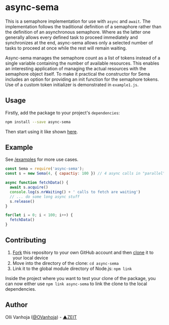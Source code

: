 # async-sema

This is a semaphore implementation for use with `async` and `await`. The implementation
follows the traditional definition of a semaphore rather than the definition of
an asynchronous semaphore. Where as the latter one generally allows every
defined task to proceed immediately and synchronizes at the end, async-sema
allows only a selected number of tasks to proceed at once while the rest will
remain waiting.

Async-sema manages the semaphore count as a list of tokens instead of a single
variable containing the number of available resources. This enables an
interesting application of managing the actual resources with the semaphore
object itself. To make it practical the constructor for Sema includes an option
for providing an init function for the semaphore tokens. Use of a custom token
initializer is demonstrated in `example1.js`.

## Usage

Firstly, add the package to your project's `dependencies`:

```bash
npm install --save async-sema
```

Then start using it like shown [here](./examples).

## Example
See [/examples](./examples) for more use cases.
```js
const Sema = require('async-sema');
const s = new Sema(4, { capactiy: 100 }) // 4 async calls in "parallel", up to 100 async calls on this sema

async function fetchData() {
  await s.acquire()
  console.log(s.nrWaiting() + ' calls to fetch are waiting')
  // ... do some long async stuff
  s.release()
}

for(let i = 0; i < 100; i++) {
  fetchData()
}
```


## Contributing

1. [Fork](https://help.github.com/articles/fork-a-repo/) this repository to your own GitHub account and then [clone](https://help.github.com/articles/cloning-a-repository/) it to your local device
2. Move into the directory of the clone: `cd async-sema`
3. Link it to the global module directory of Node.js: `npm link`

Inside the project where you want to test your clone of the package, you can now either use `npm link async-sema` to link the clone to the local dependencies.

## Author

Olli Vanhoja ([@OVanhoja](https://twitter.com/OVanhoja)) - [▲ZEIT](https://zeit.co)
